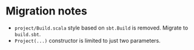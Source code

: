 Migration notes
===============

- `project/Build.scala` style based on `sbt.Build` is removed. Migrate to `build.sbt`.
- `Project(...)` constructor is limited to just two parameters.
